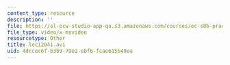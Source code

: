 ```yaml
---
content_type: resource
description: ''
file: https://ol-ocw-studio-app-qa.s3.amazonaws.com/courses/ec-s06-practical-electronics-fall-2004/4dccec6fb3b979e2ebf6fcae615b49ea_lec12041.avi
file_type: video/x-msvideo
resourcetype: Other
title: lec12041.avi
uid: 4dccec6f-b3b9-79e2-ebf6-fcae615b49ea
---
```

